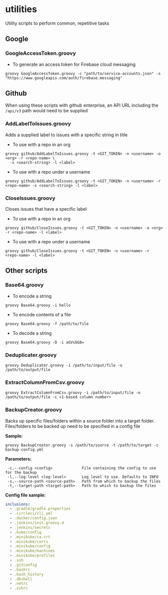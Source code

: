 # utilities
Utility scripts to perform common, repetitive tasks

## Google
### GoogleAccessToken.groovy
- To generate an access token for Firebase cloud messaging

```
groovy GoogleAccessToken.groovy -c "path/to/service-accounts.json" -s "https://www.googleapis.com/auth/firebase.messaging"
```


## Github
When using these scripts with github enterprise, an API URL including the `/api/v3` path would need to be supplied

### AddLabelToIssues.groovy
Adds a supplied label to issues with a specific string in title

- To use with a repo in an org
```shell
groovy github/AddLabelToIssues.groovy -t <GIT_TOKEN> -n <username> -o <org> -r <repo-name> \
  -s <search-string> -l <label>
```

- To use with a repo under a username
```shell
groovy github/AddLabelToIssues.groovy -t <GIT_TOKEN> -n <username> -r <repo-name> -s <search-string> -l <label>
```

### CloseIssues.groovy
Closes issues that have a specific label

- To use with a repo in an org
```shell
groovy github/CloseIssues.groovy -t <GIT_TOKEN> -n <username> -o <org> -r <repo-name> -l <label>
```

- To use with a repo under a username
```shell
groovy github/CloseIssues.groovy -t <GIT_TOKEN> -n <username> -r <repo-name> -l <label>
```

## Other scripts
### Base64.groovy
- To encode a string
```
groovy Base64.groovy -i hello
```

- To encode contents of a file
```
groovy Base64.groovy -f /path/to/file
```

- To decode a string
```
groovy Base64.groovy -D -i aGVsbG8=
```

### Deduplicater.groovy
```
groovy Deduplicater.groovy -i /path/to/input/file -o /path/to/output/file
```

### ExtractColumnFromCsv.groovy
```
groovy ExtractColumnFromCsv.groovy -i /path/to/input/file -o /path/to/output/file -c <1-based column number>
```

### BackupCreator.groovy
Backs up specific files/folders within a source folder into a target folder. Files/folders to be backed up need to be specified in a config file

**Sample:**

```
groovy BackupCreator.groovy -s /path/to/source -t /path/to/target -c backup-config.yml
```

**Parameters:**

```
 -c,--config <config>             File containing the config to use for the backup
 -l,--log-level <log-level>       Log level to use. Defaults to INFO
 -s,--source-path <source-path>   Path from which to backup the files
 -t,--target-path <target-path>   Path to which to backup the files
```

**Config file sample:**

```yaml
inclusions:
  - .gradle/gradle.properties
  - .circleci/cli.yml
  - .docker/config.json
  - .jenkins/init.groovy.d
  - .jenkins/secrets
  - .kube/config
  - .minikube/ca.crt
  - .minikube/certs
  - .minikube/config
  - .minikube/machines
  - .minikube/profiles
  - .ssh
  - .gitconfig
  - .bashrc
  - .bash_history
  - .dbshell
  - .netrc
  - .zshrc
```